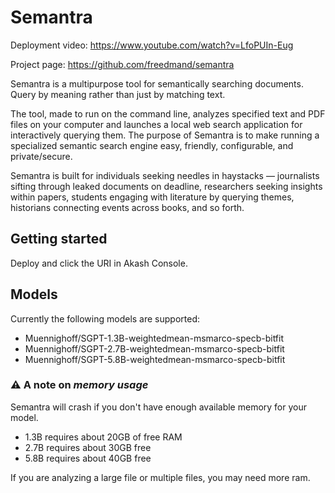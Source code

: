 # Semantra

Deployment video: https://www.youtube.com/watch?v=LfoPUIn-Eug

Project page: https://github.com/freedmand/semantra

Semantra is a multipurpose tool for semantically searching documents. Query by meaning rather than just by matching text.

The tool, made to run on the command line, analyzes specified text and PDF files on your computer and launches a local web search application for interactively querying them. The purpose of Semantra is to make running a specialized semantic search engine easy, friendly, configurable, and private/secure.

Semantra is built for individuals seeking needles in haystacks — journalists sifting through leaked documents on deadline, researchers seeking insights within papers, students engaging with literature by querying themes, historians connecting events across books, and so forth.


## Getting started

Deploy and click the URI in Akash Console.

## Models

Currently the following models are supported:

- Muennighoff/SGPT-1.3B-weightedmean-msmarco-specb-bitfit
- Muennighoff/SGPT-2.7B-weightedmean-msmarco-specb-bitfit
- Muennighoff/SGPT-5.8B-weightedmean-msmarco-specb-bitfit

### :warning: A note on _memory usage_

Semantra will crash if you don't have enough available memory for your model.

- 1.3B requires about 20GB of free RAM
- 2.7B requires about 30GB free
- 5.8B requires about 40GB free

If you are analyzing a large file or multiple files, you may need more ram.

